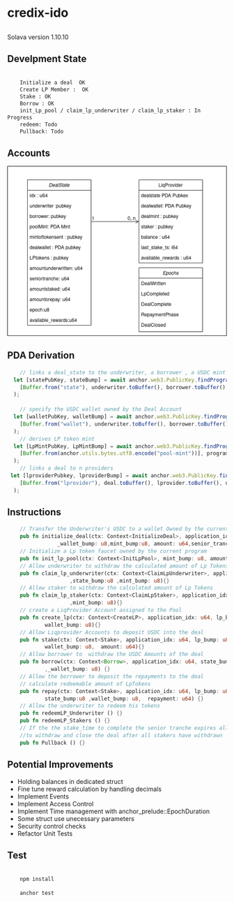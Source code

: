 
# credix-ido

## 

Solava version  1.10.10

## Develpment State
```

	Initialize a deal  OK
	Create LP Member :  OK
	Stake : OK
	Borrow : OK 
	init_Lp_pool / claim_lp_underwriter / claim_lp_staker : In Progress
	redeem: Todo
	Pullback: Todo

``` 
## Accounts

  ![Execution Flow](/assets/flow_chart.png?raw=true "Execution Flow")

## PDA Derivation
```Javascript 
	// links a deal_state to the underwriter, a borrower , a USDC mint and a timesptamp 
  let [statePubKey, stateBump] = await anchor.web3.PublicKey.findProgramAddress(
    [Buffer.from("state"), underwriter.toBuffer(), borrower.toBuffer(), mint.toBuffer(), uidtoBuffer], program.programId,
  );

	// specify the USDC wallet owned by the Deal Account
  let [walletPubKey, walletBump] = await anchor.web3.PublicKey.findProgramAddress(
    [Buffer.from("wallet"), underwriter.toBuffer(), borrower.toBuffer(), mint.toBuffer(), uidBuffer], program.programId,
  );
	// derives LP token mint 
  let [LpMintPubKey, LpMintBump] = await anchor.web3.PublicKey.findProgramAddress(
    [Buffer.from(anchor.utils.bytes.utf8.encode("pool-mint"))], program.programId,
  );
	// links a deal to n providers
 let [lproviderPubkey, lproviderBump] = await anchor.web3.PublicKey.findProgramAddress(
    [Buffer.from("lprovider"), deal.toBuffer(), lprovider.toBuffer(), uidBuffer], program.programId,
  );

```

## Instructions
```Rust
	// Transfer the Underwriter's USDC to a wallet Owned by the current deal
    pub fn initialize_deal(ctx: Context<InitializeDeal>, application_idx: u64, state_bump: u8,
   				_wallet_bump: u8,mint_bump:u8, amount: u64,senior_tranche:u64){}
	// Initialize a Lp token faucet owned by the current program
    pub fn init_lp_pool(ctx: Context<InitLpPool>, mint_bump: u8, amount : u64 ){}
	// Allow underwriter to withdraw the calculated amount of Lp Tokens 
    pub fn claim_lp_underwriter(ctx: Context<ClaimLpUnderwriter>, application_idx: u64 
					,state_bump:u8 ,mint_bump: u8){}
	// Allow staker to withdraw the calculated amount of Lp Tokens 
    pub fn claim_lp_staker(ctx: Context<ClaimLpStaker>, application_idx: u64 ,lp_bump:u8 
					,mint_bump: u8){}
	// create a LiqProvider Account assigned to the Pool
    pub fn create_lp(ctx: Context<CreateLP>, application_idx: u64, lp_bump: u8, state_bump:u8 ,
			wallet_bump: u8){}
	// Allow Liqprovider Accounts to deposit USDC into the deal
    pub fn stake(ctx: Context<Stake>, application_idx: u64, lp_bump: u8, state_bump:u8 ,
			wallet_bump: u8,  amount: u64){}
	// Allow borrower to  withdraw the USDC Amounts of the deal
    pub fn borrow(ctx: Context<Borrow>, application_idx: u64, state_bump:u8 
			,_wallet_bump: u8) {}
	// Allow the borrower to deposit the repayments to the deal 
	// calculate redeemable amount of LpTokens
    pub fn repay(ctx: Context<Stake>, application_idx: u64, lp_bump: u8, 
			state_bump:u8 ,wallet_bump: u8,  repayment: u64) {}
	// Allow the underwriter to redeem his tokens
	pub fn redeemLP_Underwriter () {}
    pub fn redeemLP_Stakers () {}
	// If the the stake_time to complete the senior tranche expires allow the underwriter 
	//to withdraw and close the deal after all stakers have withdrawn
    pub fn Pullback () {}
```

## Potential Improvements

- Holding balances in dedicated struct 
- Fine tune reward calculation by handling decimals 
- Implement Events
- Implement Access Control
- Implement Time management with anchor_prelude::EpochDuration
- Some struct use unecessary parameters
- Security control checks
- Refactor Unit Tests

## Test 

```

	npm install 

	anchor test
	

``` 



